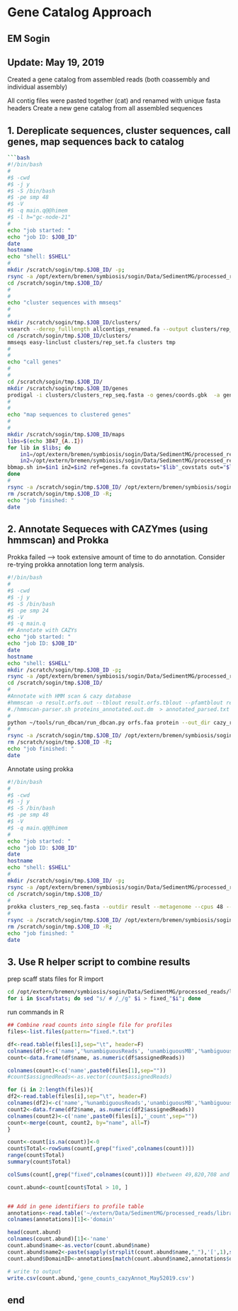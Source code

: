 # Gene Catalog Approach 
## EM Sogin 
## Update: May 19, 2019

Created a gene catalog from assembled reads (both coassembly and individual assembly)

All contig files were pasted together (cat) and renamed with unique fasta headers
Create a new gene catalog from all assembled sequences 


## 1. Dereplicate sequences, cluster sequences, call genes, map sequences back to catalog
```bash
```bash
#!/bin/bash
#
#$ -cwd
#$ -j y
#$ -S /bin/bash
#$ -pe smp 48
#$ -V
#$ -q main.q@@himem
#$ -l h="gc-node-21"
#
echo "job started: " 
echo "job ID: $JOB_ID"
date
hostname
echo "shell: $SHELL"
#
mkdir /scratch/sogin/tmp.$JOB_ID/ -p; 
rsync -a /opt/extern/bremen/symbiosis/sogin/Data/SedimentMG/processed_reads/libraries/library_3847/gene_catalog2/maps/ /scratch/sogin/tmp.$JOB_ID/
cd /scratch/sogin/tmp.$JOB_ID/
#
#
echo "cluster sequences with mmseqs"
#
#
mkdir /scratch/sogin/tmp.$JOB_ID/clusters/
vsearch --derep_fulllength allcontigs_renamed.fa --output clusters/rep_set.fa  --relabel group --relabel_keep
cd /scratch/sogin/tmp.$JOB_ID/clusters/
mmseqs easy-linclust clusters/rep_set.fa clusters tmp
#
#
echo "call genes"
#
#
cd /scratch/sogin/tmp.$JOB_ID/
mkdir /scratch/sogin/tmp.$JOB_ID/genes
prodigal -i clusters/clusters_rep_seq.fasta -o genes/coords.gbk  -a genes/orfs.faa  -p meta -d genes/genes.fa
#
#
echo "map sequences to clustered genes" 
#
#
mkdir /scratch/sogin/tmp.$JOB_ID/maps
libs=$(echo 3847_{A..I})
for lib in $libs; do
    in1=/opt/extern/bremen/symbiosis/sogin/Data/SedimentMG/processed_reads/libraries/library_3847/$lib/assembly/spades/corrected/${lib}_highfreq_kmers_1.00.0_0.cor.fastq.gz;
    in2=/opt/extern/bremen/symbiosis/sogin/Data/SedimentMG/processed_reads/libraries/library_3847/$lib/assembly/spades/corrected/${lib}_highfreq_kmers_2.00.0_0.cor.fastq.gz;
bbmap.sh in=$in1 in2=$in2 ref=genes.fa covstats="$lib"_covstats out="$lib".bam scafstats="$lib"_scafstats.txt statsfile="$lib"_stderr;
done
#
rsync -a /scratch/sogin/tmp.$JOB_ID/ /opt/extern/bremen/symbiosis/sogin/Data/SedimentMG/processed_reads/libraries/library_3847/gene_catalog2/maps/;
rm /scratch/sogin/tmp.$JOB_ID -R;
echo "job finished: "
date
```
## 2. Annotate Sequeces with CAZYmes (using hmmscan) and Prokka 
Prokka failed --> took extensive amount of time to do annotation. Consider re-trying prokka annotation long term analysis. 

```bash
#!/bin/bash
#
#$ -cwd
#$ -j y
#$ -S /bin/bash
#$ -pe smp 24
#$ -V
#$ -q main.q
## Annotate with CAZYs
echo "job started: " 
echo "job ID: $JOB_ID"
date
hostname
echo "shell: $SHELL"
mkdir /scratch/sogin/tmp.$JOB_ID -p; 
rsync -a /opt/extern/bremen/symbiosis/sogin/Data/SedimentMG/processed_reads/libraries/library_3847/gene_catalog2/annotate_me/forCazy/ /scratch/sogin/tmp.$JOB_ID/
cd /scratch/sogin/tmp.$JOB_ID/
#
#Annotate with HMM scan & cazy database 
#hmmscan -o result.orfs.out --tblout result.orfs.tblout --pfamtblout result.orfs.pfamblout --cpu 24 --domtblout result.orfs.out.dm cazy/dbCAN-fam-HMMs.txt orfs.faa;
#./hmmscan-parser.sh proteins_annotated.out.dm  > annotated_parsed.txt
#
python ~/tools/run_dbcan/run_dbcan.py orfs.faa protein --out_dir cazy_results --db_dir ~/tools/run_dbcan/db/
#
rsync -a /scratch/sogin/tmp.$JOB_ID/ /opt/extern/bremen/symbiosis/sogin/Data/SedimentMG/processed_reads/libraries/library_3847/gene_catalog2/annotate_me/forCazy/;
rm /scratch/sogin/tmp.$JOB_ID -R;
echo "job finished: "
date
```

Annotate using prokka

```bash
#!/bin/bash
#
#$ -cwd
#$ -j y
#$ -S /bin/bash
#$ -pe smp 48
#$ -V
#$ -q main.q@@himem
#
echo "job started: " 
echo "job ID: $JOB_ID"
date
hostname
echo "shell: $SHELL"
#
mkdir /scratch/sogin/tmp.$JOB_ID/ -p; 
rsync -a /opt/extern/bremen/symbiosis/sogin/Data/SedimentMG/processed_reads/libraries/library_3847/gene_catalog2/forProkka/ /scratch/sogin/tmp.$JOB_ID/
cd /scratch/sogin/tmp.$JOB_ID/
#
prokka clusters_rep_seq.fasta --outdir result --metagenome --cpus 48 --mincontiglen 500
#
rsync -a /scratch/sogin/tmp.$JOB_ID/ /opt/extern/bremen/symbiosis/sogin/Data/SedimentMG/processed_reads/libraries/library_3847/gene_catalog2/forProkka/;
rm /scratch/sogin/tmp.$JOB_ID -R;
echo "job finished: "
date
```


## 3. Use R helper script to combine results
prep scaff stats files for R import
```bash
cd /opt/extern/bremen/symbiosis/sogin/Data/SedimentMG/processed_reads/libraries/library_3847/gene_catalog2/maps/
for i in $scafstats; do sed "s/ # /_/g" $i > fixed_"$i"; done
```
run commands in R
```r
## Combine read counts into single file for profiles
files<-list.files(pattern="fixed.*.txt")

df<-read.table(files[1],sep="\t", header=F)
colnames(df)<-c('name','%unambiguousReads',	'unambiguousMB','%ambiguousReads','ambiguousMB','unambiguousReads','ambiguousReads',	'assignedReads','assignedBases')
count<-data.frame(df$name, as.numeric(df$assignedReads))

colnames(count)<-c('name',paste0(files[1],sep=""))
#count$assignedReads<-as.vector(count$assignedReads)

for (i in 2:length(files)){
df2<-read.table(files[i],sep="\t", header=F)
colnames(df2)<-c('name','%unambiguousReads','unambiguousMB','%ambiguousReads','ambiguousMB','unambiguousReads','ambiguousReads',	'assignedReads','assignedBases')
count2<-data.frame(df2$name, as.numeric(df2$assignedReads))
colnames(count2)<-c('name',paste0(files[i],'_count',sep=""))
count<-merge(count, count2, by="name", all=T)
}

count<-count[is.na(count)]<-0
count$Total<-rowSums(count[,grep("fixed",colnames(count))])
range(count$Total)
summary(count$Total)

colSums(count[,grep("fixed",colnames(count))]) #between 49,820,708 and 101,056,230 reads maped to catalog

count.abund<-count[count$Total > 10, ]


## Add in gene identifiers to profile table
annotations<-read.table('~/extern/Data/SedimentMG/processed_reads/libraries/library_3847/gene_catalog2/annotate_me/output_orfs/h.out_modified.csv',sep=',',header=T)
colnames(annotations)[1]<-'domain'

head(count.abund)
colnames(count.abund)[1]<-'name'
count.abund$name<-as.vector(count.abund$name)
count.abund$name2<-paste(sapply(strsplit(count.abund$name,"_"),'[',1),sapply(strsplit(count.abund$name,"_"),'[',2),sep="_")
count.abund$DomainID<-annotations[match(count.abund$name2,annotations$query_name),'domain']

# write to output
write.csv(count.abund,'gene_counts_cazyAnnot_May52019.csv')
```

## end















